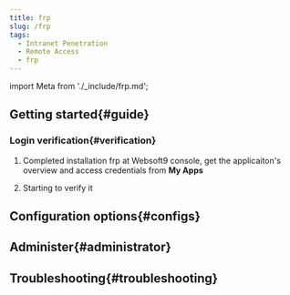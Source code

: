 ```yaml
---
title: frp
slug: /frp
tags:
  - Intranet Penetration
  - Remote Access
  - frp
---
```


import Meta from './_include/frp.md';

<Meta name="meta" />

## Getting started{#guide}

### Login verification{#verification}

1. Completed installation frp at Websoft9 console, get the applicaiton's overview and access credentials from **My Apps**  

2. Starting to verify it

## Configuration options{#configs}

## Administer{#administrator}

## Troubleshooting{#troubleshooting}